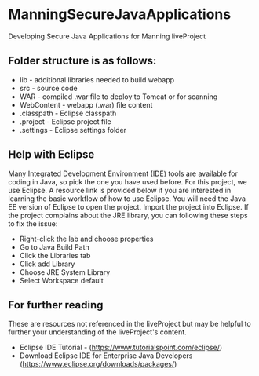 # ManningSecureJavaApplications
Developing Secure Java Applications for Manning liveProject

## Folder structure is as follows:
   * lib - additional libraries needed to build webapp
   * src - source code
   * WAR - compiled .war file to deploy to Tomcat or for scanning
   * WebContent - webapp (.war) file content
   * .classpath - Eclipse classpath
   * .project - Eclipse project file
   * .settings - Eclipse settings folder
   
## Help with Eclipse
Many Integrated Development Environment (IDE) tools are available for coding in Java, so pick the one you have used before. For this project, we use Eclipse. A resource link is provided below if you are interested in learning the basic workflow of how to use Eclipse. You will need the Java EE version of Eclipse to open the project. Import the project into Eclipse. If the project complains about the JRE library, you can following these steps to fix the issue:
* Right-click the lab and choose properties
* Go to Java Build Path
* Click the Libraries tab
* Click add Library
* Choose JRE System Library
* Select Workspace default

## For further reading
These are resources not referenced in the liveProject but may be helpful to further your understanding of the liveProject's content.

* Eclipse IDE Tutorial - (https://www.tutorialspoint.com/eclipse/)
* Download Eclipse IDE for Enterprise Java Developers (https://www.eclipse.org/downloads/packages/)
